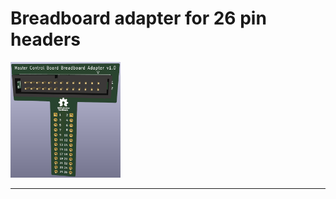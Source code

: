 # Breadboard adapter for 26 pin headers

<img src="../../images/BreadboardAdapter26.png" width=35% height=35%>

---
